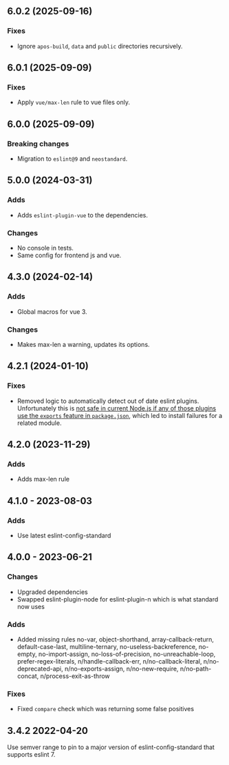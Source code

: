 ## 6.0.2 (2025-09-16)

### Fixes

- Ignore `apos-build`, `data` and `public` directories recursively.

## 6.0.1 (2025-09-09)

### Fixes

- Apply `vue/max-len` rule to vue files only.

## 6.0.0 (2025-09-09)

### Breaking changes

- Migration to `eslint@9` and `neostandard`.

## 5.0.0 (2024-03-31)

### Adds

- Adds `eslint-plugin-vue` to the dependencies.

### Changes

- No console in tests.
- Same config for frontend js and vue.

## 4.3.0 (2024-02-14)

### Adds

- Global macros for vue 3.

### Changes

- Makes max-len a warning, updates its options.

## 4.2.1 (2024-01-10)

### Fixes

- Removed logic to automatically detect out of date eslint plugins.
Unfortunately this is [not safe in current Node.js if any of those
plugins use the `exports` feature in `package.json`](https://github.com/nodejs/node/issues/33460),
which led to install failures for a related module.

## 4.2.0 (2023-11-29)

### Adds

- Adds max-len rule

## 4.1.0 - 2023-08-03

### Adds

- Use latest eslint-config-standard

## 4.0.0 - 2023-06-21

### Changes

- Upgraded dependencies
- Swapped eslint-plugin-node for eslint-plugin-n which is what standard now uses

### Adds

- Added missing rules no-var, object-shorthand, array-callback-return, default-case-last, multiline-ternary, no-useless-backreference, no-empty, no-import-assign, no-loss-of-precision, no-unreachable-loop, prefer-regex-literals, n/handle-callback-err, n/no-callback-literal, n/no-deprecated-api, n/no-exports-assign, n/no-new-require, n/no-path-concat, n/process-exit-as-throw

### Fixes

- Fixed `compare` check which was returning some false positives

## 3.4.2 2022-04-20

Use semver range to pin to a major version of eslint-config-standard that supports eslint 7.
